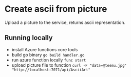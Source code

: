 # Create ascii from picture

Upload a picture to the service, returns ascii representation.

## Running locally

- install Azure functions core tools
- build go binary ```go build handler.go```
- run azure function locally ```func start```
- upload picture file to function ```curl -F "data=@teemu.jpg"  "http://localhost:7071/api/AsciiArt"```
